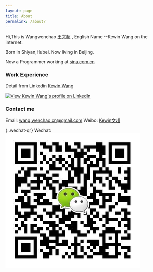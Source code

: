 ```yaml
---
layout: page
title: About
permalink: /about/
---
```


Hi,This is  Wangwenchao 王文超 , English Name --Kewin Wang on the internet.

Born in Shiyan,Hubei. Now living in Beijing.

Now a Programmer working at [sina.com.cn](http://sina.com.cn)

### Work Experience

Detail from Linkedin [ Kewin Wang ](https://www.linkedin.com/profile/view?id=108191127)

<a href="http://cn.linkedin.com/in/kewinwang">
<img src="https://static.licdn.com/scds/common/u/img/webpromo/btn_myprofile_160x33.png" width="160" height="33" border="0" alt="View Kewin Wang's profile on LinkedIn">
</a>

### Contact me
Email: [wang.wenchao.cn@gmail.com](mailto:wang.wenchao.cn@gmail.com)
Weibo: [Kewin文超](http://weibo.com/kewinwangcn)

{:.wechat-qr}
Wechat: ![wechat-qr](https://raw.githubusercontent.com/WangWenchao/wangwenchao.github.io/master/images/Wechat-QR.png)
